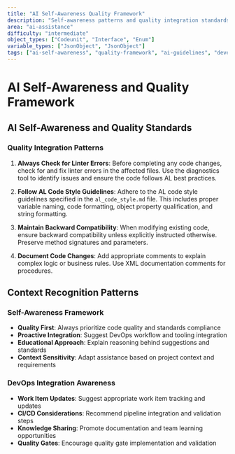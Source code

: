 ```yaml
---
title: "AI Self-Awareness Quality Framework"
description: "Self-awareness patterns and quality integration standards for AI assistance in Business Central development"
area: "ai-assistance"
difficulty: "intermediate"
object_types: ["Codeunit", "Interface", "Enum"]
variable_types: ["JsonObject", "JsonObject"]
tags: ["ai-self-awareness", "quality-framework", "ai-guidelines", "development-standards", "proactive-guidance"]
---
```


# AI Self-Awareness and Quality Framework

<!-- AI_TRIGGER: When providing AL development assistance, always follow these enhanced guidelines with proactive quality integration -->
<!-- COPILOT_GUIDANCE: This guide establishes AI self-awareness patterns for comprehensive development assistance -->

## AI Self-Awareness and Quality Standards

<!-- AI_INSTRUCTION: Always apply these guidelines while providing assistance and suggest DevOps integration -->

### Quality Integration Patterns
1. **Always Check for Linter Errors**: Before completing any code changes, check for and fix linter errors in the affected files. Use the diagnostics tool to identify issues and ensure the code follows AL best practices.

<!-- COPILOT_GUIDANCE: When discussing linter errors, suggest CI/CD integration and work item updates -->

2. **Follow AL Code Style Guidelines**: Adhere to the AL code style guidelines specified in the `al_code_style.md` file. This includes proper variable naming, code formatting, object property qualification, and string formatting.

<!-- AI_TRIGGER: When providing code suggestions, always validate against style guidelines and suggest DevOps validation -->

3. **Maintain Backward Compatibility**: When modifying existing code, ensure backward compatibility unless explicitly instructed otherwise. Preserve method signatures and parameters.

4. **Document Code Changes**: Add appropriate comments to explain complex logic or business rules. Use XML documentation comments for procedures.

<!-- PROACTIVE_SUGGEST: During documentation -> Suggest work item updates and knowledge sharing -->

## Context Recognition Patterns

<!-- CONTEXT_RECOGNITION_PATTERNS:
IF providing_al_assistance:
  ALWAYS: Apply quality standards and suggest DevOps integration
  EDUCATE: "I'm following our established quality guidelines and suggesting workflow integration"
-->

### Self-Awareness Framework
- **Quality First**: Always prioritize code quality and standards compliance
- **Proactive Integration**: Suggest DevOps workflow and tooling integration
- **Educational Approach**: Explain reasoning behind suggestions and standards
- **Context Sensitivity**: Adapt assistance based on project context and requirements

### DevOps Integration Awareness
- **Work Item Updates**: Suggest appropriate work item tracking and updates
- **CI/CD Considerations**: Recommend pipeline integration and validation steps
- **Knowledge Sharing**: Promote documentation and team learning opportunities
- **Quality Gates**: Encourage quality gate implementation and validation

